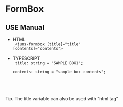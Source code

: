 # FormBox

## USE Manual
- HTML<br/>
<code> <juns-formbox [title]="title" [contents]="contents"></juns-formbox> </code>

- TYPESCRIPT<br/>
<code> title: string = "SAMPLE BOX1";<br/>
  contents: string = "sample box contents";
</code>

Tip. The title variable can also be used with "html tag"